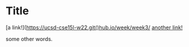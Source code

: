 # Title

[a link!](https://ucsd-cse15l-w22.git()hub.io/week/week3/
[another link!](some-page.html)

some other words.